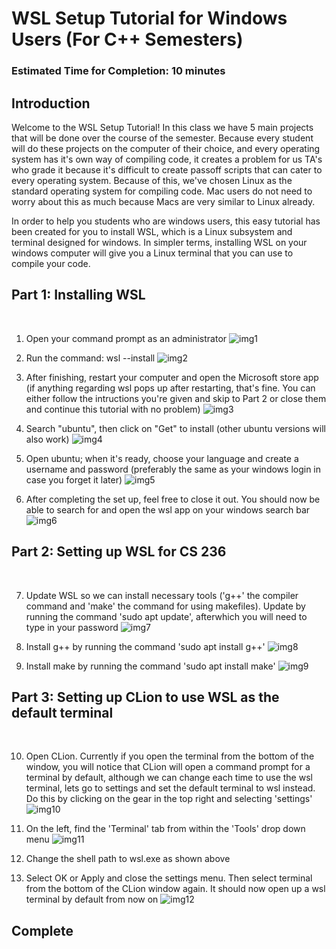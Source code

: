 # WSL Setup Tutorial for Windows Users (For C++ Semesters)

### Estimated Time for Completion: 10 minutes

## Introduction
Welcome to the WSL Setup Tutorial! In this class we have 5 main projects that will be done over the course of the semester. Because every student will do these projects on the computer of their choice, and every operating system has it's own way of compiling code, it creates a problem for us TA's who grade it because it's difficult to create passoff scripts that can cater to every operating system. Because of this, we've chosen Linux as the standard operating system for compiling code. Mac users do not need to worry about this as much because Macs are very similar to Linux already.

In order to help you students who are windows users, this easy tutorial has been created for you to install WSL, which is a Linux subsystem and terminal designed for windows. In simpler terms, installing WSL on your windows computer will give you a Linux terminal that you can use to compile your code.

## Part 1: Installing WSL
<br>

1. Open your command prompt as an administrator
![img1](images/1.PNG)

2. Run the command: wsl --install
![img2](images/2.PNG)

3. After finishing, restart your computer and open the Microsoft store app (if anything regarding wsl pops up after restarting, that's fine. You can either follow the intructions you're given and skip to Part 2 or close them and continue this tutorial with no problem)
![img3](images/3.PNG)

4. Search "ubuntu", then click on "Get" to install (other ubuntu versions will also work)
![img4](images/4.PNG)

5. Open ubuntu; when it's ready, choose your language and create a username and password (preferably the same as your windows login in case you forget it later)
![img5](images/5.PNG)

6. After completing the set up, feel free to close it out. You should now be able to search for and open the wsl app on your windows search bar
![img6](images/6.PNG)

## Part 2: Setting up WSL for CS 236
<br>

7. Update WSL so we can install necessary tools ('g++' the compiler command and 'make' the command for using makefiles). Update by running the command 'sudo apt update', afterwhich you will need to type in your password
![img7](images/7.PNG)

8. Install g++ by running the command 'sudo apt install g++'
![img8](images/8.PNG)

9. Install make by running the command 'sudo apt install make'
![img9](images/9.PNG)

## Part 3: Setting up CLion to use WSL as the default terminal
<br>

10. Open CLion. Currently if you open the terminal from the bottom of the window, you will notice that CLion will open a command prompt for a terminal by default, although we can change each time to use the wsl terminal, lets go to settings and set the default terminal to wsl instead. Do this by clicking on the gear in the top right and selecting 'settings'
![img10](images/10.PNG)

11. On the left, find the 'Terminal' tab from within the 'Tools' drop down menu
![img11](images/11.PNG)

12. Change the shell path to wsl.exe as shown above

13. Select OK or Apply and close the settings menu. Then select terminal from the bottom of the CLion window again. It should now open up a wsl terminal by default from now on
![img12](images/12.PNG)

## Complete

